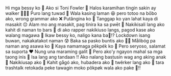 Hi mga bessy ko 👋 Ako si Toni Fowler 🌹 Halos karamihan tingin sakin ay walker 🚶🏼‍♀️ Puro lang tuwad 🤸 Wala kasing laman 😆 pero totoo na bōbo ako, wrong grammar ako ❌ Putângina ko 🤱 Tanggap ko yan lahat kaya di masakit 😔 Alam mo ang masakit, pag tinira ka sa pwēt 🫦 Nakikisali lang ako kahit di naman to bars   🤘 di ako rapper nakikiuso langs, pagod kase ako walang magawa 🤧  Ikaw bessy ko, naligo kana ba🫵⁉️ Lockdown isang buwan, nakakatakot naman 😰 Baka sa pasko buntis ako 🤰🏼 Målibóg pa naman ang asawa ko 🍆 Kaya namamaga pêkpék ko 🍑 Pero seryoso, salamat sa suporta ❤️ Nung una maraming galit 🤬 Pero ako'y ngayon mahal sa mga taong inis 🫰 Isa lang ang tandaan ‼️ Ako nalang bastusin wag ang aking anak 🥺 Nakikiusap ako 🙏 Kahit gågó ako, hubadera ako 👅 twêrker lang ako 🍑 tara trashtalk retokada peke tawagin moko pôkpøk wala ako pake 🤣‼️
